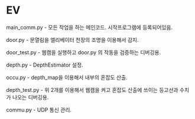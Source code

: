 # EV
main_comm.py - 모든 작업을 하는 메인코드. 시작프로그램에 등록되어있음.

door.py - 문열림을 엘리베이터 천장의 조명을 이용해서 감지.

door_test.py - 웹캠을 실행하고 door.py 의 작동을 검증하는 디버깅용.

depth.py - DepthEstimator 설정.

occu.py - depth_map을 이용해서 내부의 혼잡도 산출.

depth_test.py - 위 2개를 이용해서 웹캠을 켜고 혼잡도 산출에 쓰이는 등고선과 수치가 나오는 디버깅용.

commu.py - UDP 통신 관리. 
